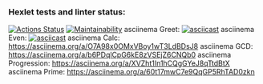 ### Hexlet tests and linter status:
[![Actions Status](https://github.com/blonde2029/java-project-61/workflows/hexlet-check/badge.svg)](https://github.com/blonde2029/java-project-61/actions)
[![Maintainability](https://api.codeclimate.com/v1/badges/d285b602af8559be561c/maintainability)](https://codeclimate.com/github/blonde2029/java-project-61/maintainability)
asciinema Greet:       [![asciicast](https://asciinema.org/a/O0UxmHXuELa1PxHgI725qFvpe.svg)](https://asciinema.org/a/O0UxmHXuELa1PxHgI725qFvpe) 
asciinema Even:        [![asciicast](https://asciinema.org/a/xw6mffVF4Q5nXs3MrGlqt7FxU.svg)](https://asciinema.org/a/xw6mffVF4Q5nXs3MrGlqt7FxU)
asciinema Calc:        https://asciinema.org/a/O7A98x0OMxVBoy1wT3LdBDsJ8
asciinema GCD:         https://asciinema.org/a/b6PDqlCpG6kE8zVSEjZ6CNQb0
asciinema Progression: https://asciinema.org/a/XVZht1In1hCQgGYeJ8qTtdBtX
asciinema Prime:       https://asciinema.org/a/60t17mwC7e9QqGP5RhTAD0zkn
